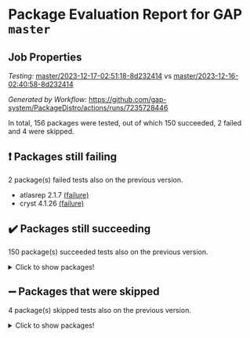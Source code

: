 # Package Evaluation Report for GAP `master`

## Job Properties

*Testing:* [master/2023-12-17-02:51:18-8d232414](https://github.com/gap-system/PackageDistro/blob/data/reports/master/2023-12-17-02:51:18-8d232414) vs [master/2023-12-16-02:40:58-8d232414](https://github.com/gap-system/PackageDistro/blob/data/reports/master/2023-12-16-02:40:58-8d232414)

*Generated by Workflow:* https://github.com/gap-system/PackageDistro/actions/runs/7235728446

In total, 156 packages were tested, out of which 150 succeeded, 2 failed and 4 were skipped.

## :exclamation: Packages still failing

2 package(s) failed tests also on the previous version.
- atlasrep 2.1.7 [(failure)](https://github.com/gap-system/PackageDistro/actions/runs/7235728446/job/19713711640)
- cryst 4.1.26 [(failure)](https://github.com/gap-system/PackageDistro/actions/runs/7235728446/job/19713714446)

## :heavy_check_mark: Packages still succeeding

150 package(s) succeeded tests also on the previous version.
<details><summary>Click to show packages!</summary>

- 4ti2interface 2023.02-04 [(success)](https://github.com/gap-system/PackageDistro/actions/runs/7235728446/job/19713711276)
- ace 5.6.2 [(success)](https://github.com/gap-system/PackageDistro/actions/runs/7235728446/job/19713711345)
- aclib 1.3.2 [(success)](https://github.com/gap-system/PackageDistro/actions/runs/7235728446/job/19713711401)
- agt 0.3.1 [(success)](https://github.com/gap-system/PackageDistro/actions/runs/7235728446/job/19713711463)
- alnuth 3.2.1 [(success)](https://github.com/gap-system/PackageDistro/actions/runs/7235728446/job/19713711527)
- anupq 3.3.0 [(success)](https://github.com/gap-system/PackageDistro/actions/runs/7235728446/job/19713711576)
- autodoc 2023.06.19 [(success)](https://github.com/gap-system/PackageDistro/actions/runs/7235728446/job/19713713039)
- automata 1.15 [(success)](https://github.com/gap-system/PackageDistro/actions/runs/7235728446/job/19713713188)
- automgrp 1.3.2 [(success)](https://github.com/gap-system/PackageDistro/actions/runs/7235728446/job/19713713311)
- autpgrp 1.11 [(success)](https://github.com/gap-system/PackageDistro/actions/runs/7235728446/job/19713713419)
- cap 2023.12-10 [(success)](https://github.com/gap-system/PackageDistro/actions/runs/7235728446/job/19713713539)
- caratinterface 2.3.5 [(success)](https://github.com/gap-system/PackageDistro/actions/runs/7235728446/job/19713713677)
- cddinterface 2022.11.01 [(success)](https://github.com/gap-system/PackageDistro/actions/runs/7235728446/job/19713713770)
- circle 1.6.6 [(success)](https://github.com/gap-system/PackageDistro/actions/runs/7235728446/job/19713713865)
- classicpres 1.22 [(success)](https://github.com/gap-system/PackageDistro/actions/runs/7235728446/job/19713713960)
- cohomolo 1.6.11 [(success)](https://github.com/gap-system/PackageDistro/actions/runs/7235728446/job/19713714048)
- congruence 1.2.5 [(success)](https://github.com/gap-system/PackageDistro/actions/runs/7235728446/job/19713714136)
- corelg 1.56 [(success)](https://github.com/gap-system/PackageDistro/actions/runs/7235728446/job/19713714205)
- crime 1.6 [(success)](https://github.com/gap-system/PackageDistro/actions/runs/7235728446/job/19713714265)
- crisp 1.4.6 [(success)](https://github.com/gap-system/PackageDistro/actions/runs/7235728446/job/19713714344)
- crypting 0.10.4 [(success)](https://github.com/gap-system/PackageDistro/actions/runs/7235728446/job/19713714397)
- crystcat 1.1.10 [(success)](https://github.com/gap-system/PackageDistro/actions/runs/7235728446/job/19713714492)
- ctbllib 1.3.6 [(success)](https://github.com/gap-system/PackageDistro/actions/runs/7235728446/job/19713714560)
- cubefree 1.19 [(success)](https://github.com/gap-system/PackageDistro/actions/runs/7235728446/job/19713714614)
- curlinterface 2.3.2 [(success)](https://github.com/gap-system/PackageDistro/actions/runs/7235728446/job/19713714660)
- cvec 2.8.1 [(success)](https://github.com/gap-system/PackageDistro/actions/runs/7235728446/job/19713714713)
- datastructures 0.3.0 [(success)](https://github.com/gap-system/PackageDistro/actions/runs/7235728446/job/19713714764)
- deepthought 1.0.6 [(success)](https://github.com/gap-system/PackageDistro/actions/runs/7235728446/job/19713714827)
- design 1.8 [(success)](https://github.com/gap-system/PackageDistro/actions/runs/7235728446/job/19713714886)
- difsets 2.3.1 [(success)](https://github.com/gap-system/PackageDistro/actions/runs/7235728446/job/19713714953)
- digraphs 1.6.3 [(success)](https://github.com/gap-system/PackageDistro/actions/runs/7235728446/job/19713715014)
- edim 1.3.7 [(success)](https://github.com/gap-system/PackageDistro/actions/runs/7235728446/job/19713715078)
- example 4.3.4 [(success)](https://github.com/gap-system/PackageDistro/actions/runs/7235728446/job/19713715141)
- examplesforhomalg 2023.10-01 [(success)](https://github.com/gap-system/PackageDistro/actions/runs/7235728446/job/19713715192)
- factint 1.6.3 [(success)](https://github.com/gap-system/PackageDistro/actions/runs/7235728446/job/19713715263)
- ferret 1.0.9 [(success)](https://github.com/gap-system/PackageDistro/actions/runs/7235728446/job/19713715327)
- fga 1.5.0 [(success)](https://github.com/gap-system/PackageDistro/actions/runs/7235728446/job/19713715393)
- fining 1.5.6 [(success)](https://github.com/gap-system/PackageDistro/actions/runs/7235728446/job/19713715454)
- float 1.0.3 [(success)](https://github.com/gap-system/PackageDistro/actions/runs/7235728446/job/19713715506)
- format 1.4.3 [(success)](https://github.com/gap-system/PackageDistro/actions/runs/7235728446/job/19713715577)
- forms 1.2.9 [(success)](https://github.com/gap-system/PackageDistro/actions/runs/7235728446/job/19713715681)
- fplsa 1.2.6 [(success)](https://github.com/gap-system/PackageDistro/actions/runs/7235728446/job/19713715751)
- fr 2.4.12 [(success)](https://github.com/gap-system/PackageDistro/actions/runs/7235728446/job/19713715820)
- francy 2.0.3 [(success)](https://github.com/gap-system/PackageDistro/actions/runs/7235728446/job/19713715890)
- fwtree 1.3 [(success)](https://github.com/gap-system/PackageDistro/actions/runs/7235728446/job/19713715972)
- gapdoc 1.6.6 [(success)](https://github.com/gap-system/PackageDistro/actions/runs/7235728446/job/19713716040)
- gauss 2023.02-04 [(success)](https://github.com/gap-system/PackageDistro/actions/runs/7235728446/job/19713716102)
- gaussforhomalg 2023.11-01 [(success)](https://github.com/gap-system/PackageDistro/actions/runs/7235728446/job/19713716164)
- gbnp 1.0.5 [(success)](https://github.com/gap-system/PackageDistro/actions/runs/7235728446/job/19713716212)
- generalizedmorphismsforcap 2023.08-02 [(success)](https://github.com/gap-system/PackageDistro/actions/runs/7235728446/job/19713716256)
- genss 1.6.8 [(success)](https://github.com/gap-system/PackageDistro/actions/runs/7235728446/job/19713716307)
- gradedmodules 2023.09-01 [(success)](https://github.com/gap-system/PackageDistro/actions/runs/7235728446/job/19713716345)
- gradedringforhomalg 2023.08-01 [(success)](https://github.com/gap-system/PackageDistro/actions/runs/7235728446/job/19713716394)
- grape 4.9.0 [(success)](https://github.com/gap-system/PackageDistro/actions/runs/7235728446/job/19713716437)
- groupoids 1.73 [(success)](https://github.com/gap-system/PackageDistro/actions/runs/7235728446/job/19713716495)
- grpconst 2.6.4 [(success)](https://github.com/gap-system/PackageDistro/actions/runs/7235728446/job/19713716550)
- guarana 0.96.3 [(success)](https://github.com/gap-system/PackageDistro/actions/runs/7235728446/job/19713716621)
- guava 3.18 [(success)](https://github.com/gap-system/PackageDistro/actions/runs/7235728446/job/19713716681)
- hap 1.60 [(success)](https://github.com/gap-system/PackageDistro/actions/runs/7235728446/job/19713716736)
- hapcryst 0.1.15 [(success)](https://github.com/gap-system/PackageDistro/actions/runs/7235728446/job/19713716795)
- hecke 1.5.3 [(success)](https://github.com/gap-system/PackageDistro/actions/runs/7235728446/job/19713716856)
- help 3.5 [(success)](https://github.com/gap-system/PackageDistro/actions/runs/7235728446/job/19713716924)
- homalg 2023.10-01 [(success)](https://github.com/gap-system/PackageDistro/actions/runs/7235728446/job/19713716986)
- homalgtocas 2023.11-01 [(success)](https://github.com/gap-system/PackageDistro/actions/runs/7235728446/job/19713717050)
- idrel 2.45 [(success)](https://github.com/gap-system/PackageDistro/actions/runs/7235728446/job/19713717145)
- images 1.3.1 [(success)](https://github.com/gap-system/PackageDistro/actions/runs/7235728446/job/19713717199)
- intpic 0.3.0 [(success)](https://github.com/gap-system/PackageDistro/actions/runs/7235728446/job/19713717255)
- io 4.8.2 [(success)](https://github.com/gap-system/PackageDistro/actions/runs/7235728446/job/19713717306)
- io_forhomalg 2023.02-04 [(success)](https://github.com/gap-system/PackageDistro/actions/runs/7235728446/job/19713717369)
- irredsol 1.4.4 [(success)](https://github.com/gap-system/PackageDistro/actions/runs/7235728446/job/19713717436)
- json 2.1.1 [(success)](https://github.com/gap-system/PackageDistro/actions/runs/7235728446/job/19713717509)
- jupyterkernel 1.5.0 [(success)](https://github.com/gap-system/PackageDistro/actions/runs/7235728446/job/19713717566)
- jupyterviz 1.5.6 [(success)](https://github.com/gap-system/PackageDistro/actions/runs/7235728446/job/19713717627)
- kan 1.36 [(success)](https://github.com/gap-system/PackageDistro/actions/runs/7235728446/job/19713717689)
- kbmag 1.5.11 [(success)](https://github.com/gap-system/PackageDistro/actions/runs/7235728446/job/19713717753)
- laguna 3.9.6 [(success)](https://github.com/gap-system/PackageDistro/actions/runs/7235728446/job/19713717813)
- liealgdb 2.2.1 [(success)](https://github.com/gap-system/PackageDistro/actions/runs/7235728446/job/19713717884)
- liepring 2.8 [(success)](https://github.com/gap-system/PackageDistro/actions/runs/7235728446/job/19713717952)
- liering 2.4.2 [(success)](https://github.com/gap-system/PackageDistro/actions/runs/7235728446/job/19713718026)
- linearalgebraforcap 2023.12-05 [(success)](https://github.com/gap-system/PackageDistro/actions/runs/7235728446/job/19713718107)
- localizeringforhomalg 2023.10-01 [(success)](https://github.com/gap-system/PackageDistro/actions/runs/7235728446/job/19713718179)
- loops 3.4.3 [(success)](https://github.com/gap-system/PackageDistro/actions/runs/7235728446/job/19713718247)
- lpres 1.0.3 [(success)](https://github.com/gap-system/PackageDistro/actions/runs/7235728446/job/19713718318)
- majoranaalgebras 1.5.1 [(success)](https://github.com/gap-system/PackageDistro/actions/runs/7235728446/job/19713718412)
- mapclass 1.4.6 [(success)](https://github.com/gap-system/PackageDistro/actions/runs/7235728446/job/19713718504)
- matgrp 0.70 [(success)](https://github.com/gap-system/PackageDistro/actions/runs/7235728446/job/19713718599)
- matricesforhomalg 2023.11-02 [(success)](https://github.com/gap-system/PackageDistro/actions/runs/7235728446/job/19713718700)
- modisom 2.5.4 [(success)](https://github.com/gap-system/PackageDistro/actions/runs/7235728446/job/19713718825)
- modulepresentationsforcap 2023.10-01 [(success)](https://github.com/gap-system/PackageDistro/actions/runs/7235728446/job/19713718953)
- modules 2023.10-01 [(success)](https://github.com/gap-system/PackageDistro/actions/runs/7235728446/job/19713719100)
- monoidalcategories 2023.11-02 [(success)](https://github.com/gap-system/PackageDistro/actions/runs/7235728446/job/19713719258)
- nconvex 2022.09-01 [(success)](https://github.com/gap-system/PackageDistro/actions/runs/7235728446/job/19713719416)
- nilmat 1.4.2 [(success)](https://github.com/gap-system/PackageDistro/actions/runs/7235728446/job/19713719561)
- nock 1.5 [(success)](https://github.com/gap-system/PackageDistro/actions/runs/7235728446/job/19713719696)
- normalizinterface 1.3.6 [(success)](https://github.com/gap-system/PackageDistro/actions/runs/7235728446/job/19713719841)
- nq 2.5.10 [(success)](https://github.com/gap-system/PackageDistro/actions/runs/7235728446/job/19713719991)
- numericalsgps 1.3.1 [(success)](https://github.com/gap-system/PackageDistro/actions/runs/7235728446/job/19713720105)
- openmath 11.5.3 [(success)](https://github.com/gap-system/PackageDistro/actions/runs/7235728446/job/19713720252)
- orb 4.9.0 [(success)](https://github.com/gap-system/PackageDistro/actions/runs/7235728446/job/19713720366)
- packagemanager 1.4.1 [(success)](https://github.com/gap-system/PackageDistro/actions/runs/7235728446/job/19713720489)
- patternclass 2.4.3 [(success)](https://github.com/gap-system/PackageDistro/actions/runs/7235728446/job/19713720600)
- permut 2.0.4 [(success)](https://github.com/gap-system/PackageDistro/actions/runs/7235728446/job/19713720714)
- polenta 1.3.10 [(success)](https://github.com/gap-system/PackageDistro/actions/runs/7235728446/job/19713720811)
- polymaking 0.8.7 [(success)](https://github.com/gap-system/PackageDistro/actions/runs/7235728446/job/19713720903)
- primgrp 3.4.4 [(success)](https://github.com/gap-system/PackageDistro/actions/runs/7235728446/job/19713721006)
- profiling 2.5.4 [(success)](https://github.com/gap-system/PackageDistro/actions/runs/7235728446/job/19713721084)
- qpa 1.34 [(success)](https://github.com/gap-system/PackageDistro/actions/runs/7235728446/job/19713721156)
- quagroup 1.8.3 [(success)](https://github.com/gap-system/PackageDistro/actions/runs/7235728446/job/19713721228)
- radiroot 2.9 [(success)](https://github.com/gap-system/PackageDistro/actions/runs/7235728446/job/19713721305)
- rcwa 4.7.1 [(success)](https://github.com/gap-system/PackageDistro/actions/runs/7235728446/job/19713721375)
- rds 1.8 [(success)](https://github.com/gap-system/PackageDistro/actions/runs/7235728446/job/19713721458)
- recog 1.4.2 [(success)](https://github.com/gap-system/PackageDistro/actions/runs/7235728446/job/19713721532)
- repndecomp 1.3.0 [(success)](https://github.com/gap-system/PackageDistro/actions/runs/7235728446/job/19713721590)
- repsn 3.1.1 [(success)](https://github.com/gap-system/PackageDistro/actions/runs/7235728446/job/19713721673)
- resclasses 4.7.3 [(success)](https://github.com/gap-system/PackageDistro/actions/runs/7235728446/job/19713721742)
- ringsforhomalg 2023.11-02 [(success)](https://github.com/gap-system/PackageDistro/actions/runs/7235728446/job/19713721811)
- sco 2023.08-01 [(success)](https://github.com/gap-system/PackageDistro/actions/runs/7235728446/job/19713721895)
- scscp 2.4.1 [(success)](https://github.com/gap-system/PackageDistro/actions/runs/7235728446/job/19713721961)
- semigroups 5.3.2 [(success)](https://github.com/gap-system/PackageDistro/actions/runs/7235728446/job/19713722052)
- sglppow 2.3 [(success)](https://github.com/gap-system/PackageDistro/actions/runs/7235728446/job/19713722129)
- sgpviz 0.999.5 [(success)](https://github.com/gap-system/PackageDistro/actions/runs/7235728446/job/19713722223)
- simpcomp 2.1.14 [(success)](https://github.com/gap-system/PackageDistro/actions/runs/7235728446/job/19713722297)
- singular 2023.02.09 [(success)](https://github.com/gap-system/PackageDistro/actions/runs/7235728446/job/19713722376)
- sl2reps 1.1 [(success)](https://github.com/gap-system/PackageDistro/actions/runs/7235728446/job/19713722451)
- sla 1.5.3 [(success)](https://github.com/gap-system/PackageDistro/actions/runs/7235728446/job/19713722538)
- smallgrp 1.5.3 [(success)](https://github.com/gap-system/PackageDistro/actions/runs/7235728446/job/19713722608)
- smallsemi 0.6.13 [(success)](https://github.com/gap-system/PackageDistro/actions/runs/7235728446/job/19713722696)
- sonata 2.9.6 [(success)](https://github.com/gap-system/PackageDistro/actions/runs/7235728446/job/19713722787)
- sophus 1.27 [(success)](https://github.com/gap-system/PackageDistro/actions/runs/7235728446/job/19713722883)
- sotgrps 1.2 [(success)](https://github.com/gap-system/PackageDistro/actions/runs/7235728446/job/19713722989)
- spinsym 1.5.2 [(success)](https://github.com/gap-system/PackageDistro/actions/runs/7235728446/job/19713723230)
- standardff 1.0 [(success)](https://github.com/gap-system/PackageDistro/actions/runs/7235728446/job/19713723324)
- symbcompcc 1.3.2 [(success)](https://github.com/gap-system/PackageDistro/actions/runs/7235728446/job/19713723407)
- thelma 1.3 [(success)](https://github.com/gap-system/PackageDistro/actions/runs/7235728446/job/19713723476)
- tomlib 1.2.9 [(success)](https://github.com/gap-system/PackageDistro/actions/runs/7235728446/job/19713723562)
- toolsforhomalg 2023.11-01 [(success)](https://github.com/gap-system/PackageDistro/actions/runs/7235728446/job/19713723643)
- toric 1.9.5 [(success)](https://github.com/gap-system/PackageDistro/actions/runs/7235728446/job/19713723719)
- toricvarieties 2022.07.13 [(success)](https://github.com/gap-system/PackageDistro/actions/runs/7235728446/job/19713723796)
- transgrp 3.6.5 [(success)](https://github.com/gap-system/PackageDistro/actions/runs/7235728446/job/19713723861)
- ugaly 4.1.3 [(success)](https://github.com/gap-system/PackageDistro/actions/runs/7235728446/job/19713723935)
- unipot 1.5 [(success)](https://github.com/gap-system/PackageDistro/actions/runs/7235728446/job/19713723996)
- unitlib 4.2.0 [(success)](https://github.com/gap-system/PackageDistro/actions/runs/7235728446/job/19713724052)
- utils 0.84 [(success)](https://github.com/gap-system/PackageDistro/actions/runs/7235728446/job/19713724121)
- uuid 0.7 [(success)](https://github.com/gap-system/PackageDistro/actions/runs/7235728446/job/19713724202)
- walrus 0.9991 [(success)](https://github.com/gap-system/PackageDistro/actions/runs/7235728446/job/19713724276)
- wedderga 4.10.4 [(success)](https://github.com/gap-system/PackageDistro/actions/runs/7235728446/job/19713724371)
- xmod 2.91 [(success)](https://github.com/gap-system/PackageDistro/actions/runs/7235728446/job/19713724433)
- xmodalg 1.23 [(success)](https://github.com/gap-system/PackageDistro/actions/runs/7235728446/job/19713724561)
- yangbaxter 0.10.3 [(success)](https://github.com/gap-system/PackageDistro/actions/runs/7235728446/job/19713724648)
- zeromqinterface 0.14 [(success)](https://github.com/gap-system/PackageDistro/actions/runs/7235728446/job/19713724730)
</details>

## :heavy_minus_sign: Packages that were skipped

4 package(s) skipped tests also on the previous version.
<details><summary>Click to show packages!</summary>

- browse 1.8.21 [(skipped)](https://github.com/gap-system/PackageDistro/actions/runs/7235728446/job/19713496861)
- itc 1.5.1 [(skipped)](https://github.com/gap-system/PackageDistro/actions/runs/7235728446/job/19713496861)
- polycyclic 2.16 [(skipped)](https://github.com/gap-system/PackageDistro/actions/runs/7235728446/job/19713496861)
- xgap 4.31 [(skipped)](https://github.com/gap-system/PackageDistro/actions/runs/7235728446/job/19713496861)
</details>

